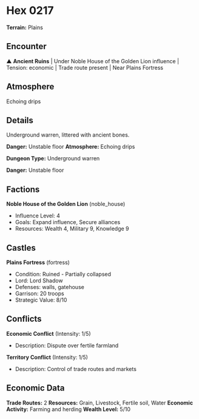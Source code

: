 # Hex 0217

**Terrain:** Plains

## Encounter
▲ **Ancient Ruins** | Under Noble House of the Golden Lion influence | Tension: economic | Trade route present | Near Plains Fortress

## Atmosphere
Echoing drips

## Details
Underground warren, littered with ancient bones.

**Danger:** Unstable floor
**Atmosphere:** Echoing drips



**Dungeon Type:** Underground warren

**Danger:** Unstable floor

## Factions
**Noble House of the Golden Lion** (noble_house)
- Influence Level: 4
- Goals: Expand influence, Secure alliances
- Resources: Wealth 4, Military 9, Knowledge 9

## Castles
**Plains Fortress** (fortress)
- Condition: Ruined - Partially collapsed
- Lord: Lord Shadow
- Defenses: walls, gatehouse
- Garrison: 20 troops
- Strategic Value: 8/10

## Conflicts
**Economic Conflict** (Intensity: 1/5)
- Description: Dispute over fertile farmland

**Territory Conflict** (Intensity: 1/5)
- Description: Control of trade routes and markets

## Economic Data
**Trade Routes:** 2
**Resources:** Grain, Livestock, Fertile soil, Water
**Economic Activity:** Farming and herding
**Wealth Level:** 5/10
